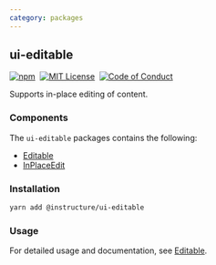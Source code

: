 ```yaml
---
category: packages
---
```


## ui-editable

[![npm][npm]][npm-url]&nbsp;
[![MIT License][license-badge]][license]&nbsp;
[![Code of Conduct][coc-badge]][coc]

Supports in-place editing of content.

### Components

The `ui-editable` packages contains the following:

- [Editable](#Editable)
- [InPlaceEdit](#InPlaceEdit)

### Installation

```sh
yarn add @instructure/ui-editable
```

### Usage

For detailed usage and documentation, see [Editable](#Editable).

[npm]: https://img.shields.io/npm/v/@instructure/ui-editable.svg
[npm-url]: https://npmjs.com/package/@instructure/ui-editable
[license-badge]: https://img.shields.io/npm/l/instructure-ui.svg?style=flat-square
[license]: https://github.com/instructure/instructure-ui/blob/master/LICENSE
[coc-badge]: https://img.shields.io/badge/code%20of-conduct-ff69b4.svg?style=flat-square
[coc]: https://github.com/instructure/instructure-ui/blob/master/CODE_OF_CONDUCT.md
